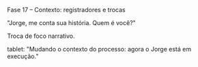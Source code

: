 Fase 17 – Contexto: registradores e trocas

"Jorge, me conta sua história. Quem é você?"

Troca de foco narrativo.

tablet: "Mudando o contexto do processo: agora o Jorge está em execução."
